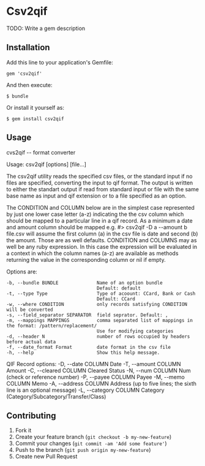 # Csv2qif

TODO: Write a gem description

## Installation

Add this line to your application's Gemfile:

    gem 'csv2qif'

And then execute:

    $ bundle

Or install it yourself as:

    $ gem install csv2qif

## Usage

cvs2qif -- format converter

Usage: csv2qif [options] [file...]

The csv2qif utility reads the specified csv files, or the standard input if no files are specified,
converting the input to qif format. The output is written to either the standart output if read from
standard input or file with the same base name as input and qif extension or to a file specified as an
option.

The CONDITION and COLUMN below are in the simplest case represented by just one lower case letter (a-z) indicating the the csv column
which should be mapped to a particular line in a qif record. As a minimum a date and amount column should be mapped
e.g.
#> csv2qif -D a --amount b file.csv
will assume the first column (a) in the csv file is date and  second (b) the amount. Those are as well defaults.
CONDITION and COLUMNS may as well be any ruby expression. In this case the expression will be evaluated in a context
in which the column names (a-z) are available as methods returning the value in the corresponding column or nil if empty.

Options are:

    -b, --bundle BUNDLE              Name of an option bundle
                                     Default: default
    -t, --type Type                  Type of acoount: CCard, Bank or Cash
                                     Default: CCard
    -w, --where CONDITION            only records satisfying CONDITION will be converted
    -s, --field_separator SEPARATOR  field seprator. Default: ,
    -m, --mappings MAPPINGS          comma separated list of mappings in the format: /pattern/replacement/
                                     Use for modifying categories
    -d, --header N                   number of rows occupied by headers before actual data
    -f, --date_format Format         date format in the csv file
    -h, --help                       Show this help message.

QIF Record options:
    -D, --date COLUMN                Date
    -T, --amount COLUMN              Amount
    -C, --cleared COLUMN             Cleared Status
    -N, --num COLUMN                 Num (check or reference number)
    -P, --payee COLUMN               Payee
    -M, --memo COLUMN                Memo
    -A, --address COLUMN             Address (up to five lines; the sixth line is an optional message)
    -L, --category COLUMN            Category (Category/Subcategory/Transfer/Class)


## Contributing

1. Fork it
2. Create your feature branch (`git checkout -b my-new-feature`)
3. Commit your changes (`git commit -am 'Add some feature'`)
4. Push to the branch (`git push origin my-new-feature`)
5. Create new Pull Request

